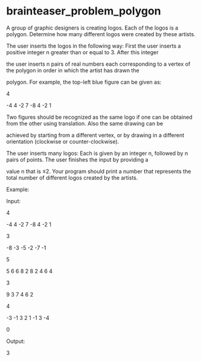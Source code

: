 # brainteaser_problem_polygon
A group of graphic designers is creating logos. Each of the logos is a polygon. Determine how many different logos were created by these artists.


The user inserts the logos in the following way: First the user inserts a positive integer n greater than or equal to 3. After this integer

the user inserts n pairs of real numbers each corresponding to a vertex of the polygon in order in which the artist has drawn the 

polygon. For example, the top-left blue figure can be given as:


4

-4 4 -2 7 -8 4 -2 1

Two figures should be recognized as the same logo if one can be obtained from the other using translation. Also the same drawing can be 

achieved by starting from a different vertex, or by drawing in a different orientation (clockwise or counter-clockwise).


The user inserts many logos: Each is given by an integer n, followed by n pairs of points. The user finishes the input by providing a 

value n that is ≤2. Your program should print a number that represents the total number of different logos created by the artists.

Example:

Input:

4 

-4 4 -2 7 -8 4 -2 1 

3 

-8 -3 -5 -2 -7 -1 

5 

5 6 6 8 2 8 2 4 6 4 

3 

9 3 7 4 6 2 

4 

-3 -1 3 2 1 -1 3 -4 

0

Output:

3
